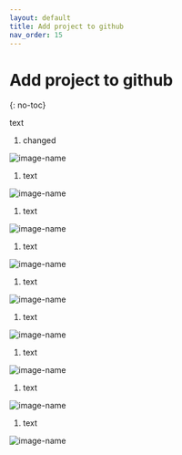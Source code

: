 ```yaml
---
layout: default
title: Add project to github
nav_order: 15
---
```


# Add project to github
{: no-toc}

<p>text<p>

<div class="code-example" markdown="1">

1. <p>changed<p>
![image-name](url?raw=true "alt text here") 

1. <p>text<p>
![image-name](url?raw=true "alt text here") 

1. <p>text<p>
![image-name](url?raw=true "alt text here")

1. <p>text<p>
![image-name](url?raw=true "alt text here") 

1. <p>text<p>
![image-name](url?raw=true "alt text here") 

1. <p>text<p>
![image-name](url?raw=true "alt text here")

1. <p>text<p>
![image-name](url?raw=true "alt text here") 

1. <p>text<p>
![image-name](url?raw=true "alt text here")

1. <p>text<p>
![image-name](url?raw=true "alt text here")
</div>